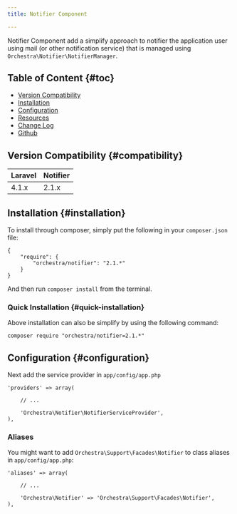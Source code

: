```yaml
---
title: Notifier Component

---
```


Notifier Component add a simplify approach to notifier the application user using mail (or other notification service) that is managed using `Orchestra\Notifier\NotifierManager`.

## Table of Content {#toc}

* [Version Compatibility](#compatibility)
* [Installation](#installation)
* [Configuration](#configuration)
* [Resources](#resources)
* [Change Log]({doc-url}/components/notifier/changes#v2-1)
* [Github](https://github.com/orchestral/notifier)

## Version Compatibility {#compatibility}

Laravel    | Notifier
:----------|:----------
 4.1.x     | 2.1.x

## Installation {#installation}

To install through composer, simply put the following in your `composer.json` file:

	{
		"require": {
			"orchestra/notifier": "2.1.*"
		}
	}

And then run `composer install` from the terminal.

### Quick Installation {#quick-installation}

Above installation can also be simplify by using the following command:

	composer require "orchestra/notifier=2.1.*"


## Configuration {#configuration}

Next add the service provider in `app/config/app.php`

	'providers' => array(

		// ...

		'Orchestra\Notifier\NotifierServiceProvider',
	),

### Aliases

You might want to add `Orchestra\Support\Facades\Notifier` to class aliases in `app/config/app.php`:

	'aliases' => array(

		// ...

		'Orchestra\Notifier' => 'Orchestra\Support\Facades\Notifier',
	),

